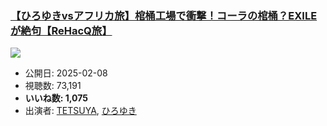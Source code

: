 ### [【ひろゆきvsアフリカ旅】棺桶工場で衝撃！コーラの棺桶？EXILEが絶句【ReHacQ旅】](https://www.youtube.com/watch?v=WsXY3apN3BM)
[![](https://img.youtube.com/vi/WsXY3apN3BM/sddefault.jpg)](https://www.youtube.com/watch?v=WsXY3apN3BM)
-   公開日: 2025-02-08
-   視聴数: 73,191
-   **いいね数: 1,075**
-   出演者: [TETSUYA](/rehacq_fan/people/TETSUYA "wikilink"), [ひろゆき](/rehacq_fan/people/ひろゆき "wikilink")
